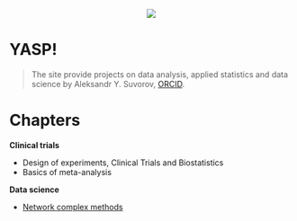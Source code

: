 <p align="center">
  <img src="https://aysuvorov.github.io/docs/promotion/main_logo.png" />
</p>

# YASP!

> The site provide projects on data analysis, applied statistics and data science by  Aleksandr Y. Suvorov, [ORCID](https://orcid.org/0000-0002-2224-0019).


# Chapters

**Clinical trials**

- Design of experiments, Clinical Trials and Biostatistics
- Basics of meta-analysis

**Data science**

- [Network complex methods](./docs/pages/networks/paren_syn_corr_guide/index.md)

